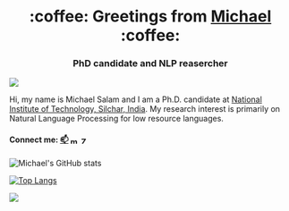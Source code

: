 
<h1 align="center">:coffee: Greetings from <a href="https://masonreznov.github.io/">Michael</a> :coffee:</h1>
<h3 align="center">PhD candidate and NLP reasercher</h3>

![](https://komarev.com/ghpvc/?username=masonreznov&style=flat&label=VISITS)

Hi, my name is Michael Salam and I am a Ph.D. candidate at [National Institute of Technology, Silchar, India](http://nits.ac.in/). My research interest is primarily on Natural Language Processing for low resource languages.

#### Connect me:  [📫](mailto:salam_rs@cse.nits.ac.in)  <a href="https://www.linkedin.com/in/michael-salam-93b52074/" target="blank"><img align="center" src="https://raw.githubusercontent.com/rahuldkjain/github-profile-readme-generator/master/src/images/icons/Social/linked-in-alt.svg" alt="michael-salam" height="12" width="16" /></a> <a href="https://twitter.com/Zombie_Purii" target="blank"><img align="center" src="https://raw.githubusercontent.com/rahuldkjain/github-profile-readme-generator/master/src/images/icons/Social/twitter.svg" alt="Zombie_Purii" height="12" width="16" /></a>


![Michael's GitHub stats](https://github-readme-stats.vercel.app/api?username=masonreznov&show_icons=true&theme=radical&count_private=true)

[![Top Langs](https://github-readme-stats.vercel.app/api/top-langs/?username=masonreznov&layout=compact)](https://masonreznov.github.io/)

![](https://github-readme-streak-stats.herokuapp.com/?user=masonreznov)
